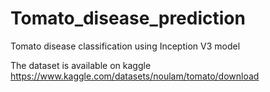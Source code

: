 # Tomato_disease_prediction
Tomato disease classification using Inception V3 model 

The dataset is available on kaggle
https://www.kaggle.com/datasets/noulam/tomato/download
